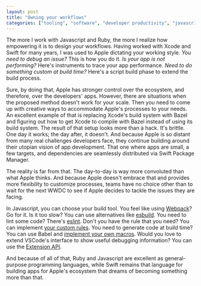 ```yaml
---
layout: post
title: "Owning your workflows"
categories: ["tooling", "software", "developer productivity", "javascripts"]
---
```


The more I work with Javascript and Ruby,
the more I realize how empowering it is to design your workflows.
Having worked with Xcode and Swift for many years,
I was used to Apple dictating your working style.
_You need to debug an issue?_ This is how you do it.
_Is your app is not performing?_ Here's instruments to trace your app performance.
_Need to do something custom at build time?_ Here's a script build phase to extend the build process.

Sure, by doing that,
Apple has stronger control over the ecosystem,
and therefore,
over the developers' apps.
However,
there are situations when the proposed method doesn't work for your scale.
Then you need to come up with creative ways to accommodate Apple's processes to your needs.
An excellent example of that is replacing Xcode's build system with Bazel and figuring out how to get Xcode to compile with Bazel instead of using its build system.
The result of that setup looks more than a hack.
It's brittle.
One day it works; the day after, it doesn't.
And because Apple is so distant from many real challenges developers face,
they continue building around their utopian vision of app development.
That one where apps are small, a few targets, and dependencies are seamlessly distributed via Swift Package Manager.

The reality is far from that. The day-to-day is way more convoluted than what Apple thinks. And because Apple doesn't embrace that and provides more flexibility to customize processes, teams have no choice other than to wait for the next WWDC to see if Apple decides to tackle the issues they are facing.

In Javascript,
you can choose your build tool.
You feel like using [Webpack](https://webpack.js.org/)? Go for it.
Is it too slow? You can use alternatives like [esbuild](https://github.com/evanw/esbuild).
You need to lint some code? There's [eslint](https://eslint.org/).
Don't you have the rule that you need? You can implement [your custom rules](https://www.kenneth-truyers.net/2016/05/27/writing-custom-eslint-rules).
You need to generate code at build time? You can use Babel and [implement your own macros](https://github.com/kentcdodds/babel-plugin-macros).
Would you love to extend VSCode's interface to show useful debugging information? You can use the [Extension API](https://code.visualstudio.com/api).

And because of all of that,
Ruby and Javascript are excellent as general-purpose programming languages,
while Swift remains that language for building apps for Apple's ecosystem that dreams of becoming something more than that.
